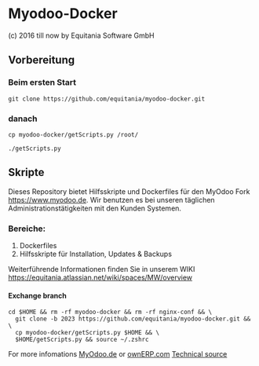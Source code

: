 # Myodoo-Docker

(c) 2016 till now by Equitania Software GmbH

## Vorbereitung

### Beim ersten Start

`git clone https://github.com/equitania/myodoo-docker.git`

### danach

`cp myodoo-docker/getScripts.py /root/`

`./getScripts.py`

## Skripte

Dieses Repository bietet Hilfsskripte und Dockerfiles für den MyOdoo Fork https://www.myodoo.de.
Wir benutzen es bei unseren täglichen Administrationstätigkeiten mit den Kunden Systemen.

### Bereiche:

1. Dockerfiles
2. Hilfsskripte für Installation, Updates & Backups

Weiterführende Informationen finden Sie in unserem WIKI https://equitania.atlassian.net/wiki/spaces/MW/overview

#### Exchange branch

```
cd $HOME && rm -rf myodoo-docker && rm -rf nginx-conf && \
  git clone -b 2023 https://github.com/equitania/myodoo-docker.git && \
  cp myodoo-docker/getScripts.py $HOME && \
  $HOME/getScripts.py && source ~/.zshrc
```

For more infomations [MyOdoo.de](https://www.myodoo.de) or [ownERP.com](https://www.ownerp.com)
[Technical source](https://github.com/equitania/myodoo-docker)
